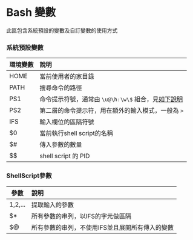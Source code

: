 # Bash 變數

此區包含系統預設的變數及自訂變數的使用方式

### 系統預設變數
環境變數 | 說明
--------|:----
HOME    |當前使用者的家目錄
PATH    |搜尋命令的路徑
PS1     |命令提示符號，通常由 `\u@\h:\w\$` 組合，見[如下說明](#ShellScript參數)
PS2     |第二層的命令提示符，用在額外的輸入模式，一般為 `>`
IFS     |輸入欄位的區隔符號
$0      |當前執行shell script的名稱
$#      |傳入參數的數量
$$      |shell script 的 PID

### ShellScript參數
參數      | 說明
----------|:----
$1,$2,... |提取輸入的參數
$*        |所有參數的串列，以IFS的字元做區隔
$@        |所有參數的串列，不使用IFS並且展開所有傳入的變數